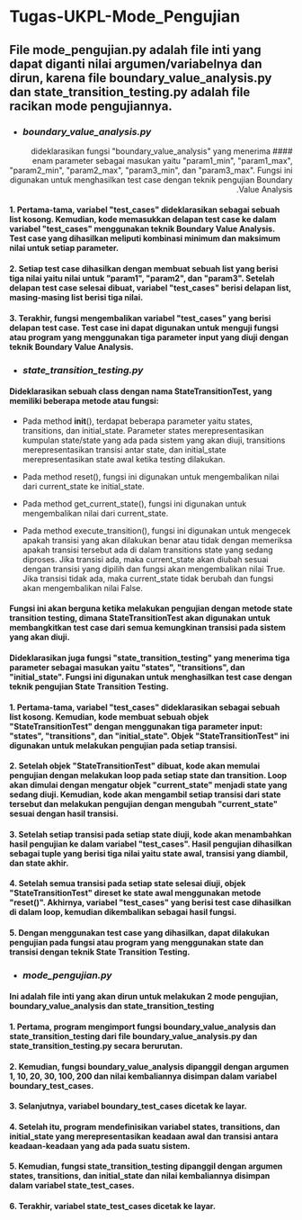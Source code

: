 # Tugas-UKPL-Mode_Pengujian

## File mode_pengujian.py adalah file inti yang dapat diganti nilai argumen/variabelnya dan dirun, karena file boundary_value_analysis.py dan state_transition_testing.py adalah file racikan mode pengujiannya.

+ ### ***boundary_value_analysis.py***
<div dir="rtl">
    #### dideklarasikan fungsi "boundary_value_analysis" yang menerima enam parameter sebagai masukan yaitu "param1_min", "param1_max", "param2_min", "param2_max", "param3_min", dan "param3_max". Fungsi ini digunakan untuk menghasilkan test case dengan teknik pengujian Boundary Value Analysis.
</div>

#### 1. Pertama-tama, variabel "test_cases" dideklarasikan sebagai sebuah list kosong. Kemudian, kode memasukkan delapan test case ke dalam variabel "test_cases" menggunakan teknik Boundary Value Analysis. Test case yang dihasilkan meliputi kombinasi minimum dan maksimum nilai untuk setiap parameter.

#### 2. Setiap test case dihasilkan dengan membuat sebuah list yang berisi tiga nilai yaitu nilai untuk "param1", "param2", dan "param3". Setelah delapan test case selesai dibuat, variabel "test_cases" berisi delapan list, masing-masing list berisi tiga nilai.

#### 3. Terakhir, fungsi mengembalikan variabel "test_cases" yang berisi delapan test case. Test case ini dapat digunakan untuk menguji fungsi atau program yang menggunakan tiga parameter input yang diuji dengan teknik Boundary Value Analysis.


+ ### ***state_transition_testing.py***
#### Dideklarasikan sebuah class dengan nama StateTransitionTest, yang memiliki beberapa metode atau fungsi:
- Pada method __init__(), terdapat beberapa parameter yaitu states, transitions, dan initial_state. Parameter states merepresentasikan kumpulan state/state yang ada pada sistem yang akan diuji, transitions merepresentasikan transisi antar state, dan initial_state merepresentasikan state awal ketika testing dilakukan.

- Pada method reset(), fungsi ini digunakan untuk mengembalikan nilai dari current_state ke initial_state.

- Pada method get_current_state(), fungsi ini digunakan untuk mengembalikan nilai dari current_state.

- Pada method execute_transition(), fungsi ini digunakan untuk mengecek apakah transisi yang akan dilakukan benar atau tidak dengan memeriksa apakah transisi tersebut ada di dalam transitions state yang sedang diproses. Jika transisi ada, maka current_state akan diubah sesuai dengan transisi yang dipilih dan fungsi akan mengembalikan nilai True. Jika transisi tidak ada, maka current_state tidak berubah dan fungsi akan mengembalikan nilai False.

#### Fungsi ini akan berguna ketika melakukan pengujian dengan metode state transition testing, dimana StateTransitionTest akan digunakan untuk membangkitkan test case dari semua kemungkinan transisi pada sistem yang akan diuji.

#### Dideklarasikan juga fungsi "state_transition_testing" yang menerima tiga parameter sebagai masukan yaitu "states", "transitions", dan "initial_state". Fungsi ini digunakan untuk menghasilkan test case dengan teknik pengujian State Transition Testing.

#### 1. Pertama-tama, variabel "test_cases" dideklarasikan sebagai sebuah list kosong. Kemudian, kode membuat sebuah objek "StateTransitionTest" dengan menggunakan tiga parameter input: "states", "transitions", dan "initial_state". Objek "StateTransitionTest" ini digunakan untuk melakukan pengujian pada setiap transisi.

#### 2. Setelah objek "StateTransitionTest" dibuat, kode akan memulai pengujian dengan melakukan loop pada setiap state dan transition. Loop akan dimulai dengan mengatur objek "current_state" menjadi state yang sedang diuji. Kemudian, kode akan mengambil setiap transisi dari state tersebut dan melakukan pengujian dengan mengubah "current_state" sesuai dengan hasil transisi.

#### 3. Setelah setiap transisi pada setiap state diuji, kode akan menambahkan hasil pengujian ke dalam variabel "test_cases". Hasil pengujian dihasilkan sebagai tuple yang berisi tiga nilai yaitu state awal, transisi yang diambil, dan state akhir.

#### 4. Setelah semua transisi pada setiap state selesai diuji, objek "StateTransitionTest" direset ke state awal menggunakan metode "reset()". Akhirnya, variabel "test_cases" yang berisi test case dihasilkan di dalam loop, kemudian dikembalikan sebagai hasil fungsi.

#### 5. Dengan menggunakan test case yang dihasilkan, dapat dilakukan pengujian pada fungsi atau program yang menggunakan state dan transisi dengan teknik State Transition Testing.


+ ### ***mode_pengujian.py***
#### Ini adalah file inti yang akan dirun untuk melakukan 2 mode pengujian, boundary_value_analysis dan state_transition_testing

#### 1. Pertama, program mengimport fungsi boundary_value_analysis dan state_transition_testing dari file boundary_value_analysis.py dan state_transition_testing.py secara berurutan.
#### 2. Kemudian, fungsi boundary_value_analysis dipanggil dengan argumen 1, 10, 20, 30, 100, 200 dan nilai kembaliannya disimpan dalam variabel boundary_test_cases.
#### 3. Selanjutnya, variabel boundary_test_cases dicetak ke layar.
#### 4. Setelah itu, program mendefinisikan variabel states, transitions, dan initial_state yang merepresentasikan keadaan awal dan transisi antara keadaan-keadaan yang ada pada suatu sistem.
#### 5. Kemudian, fungsi state_transition_testing dipanggil dengan argumen states, transitions, dan initial_state dan nilai kembaliannya disimpan dalam variabel state_test_cases.
#### 6. Terakhir, variabel state_test_cases dicetak ke layar.
